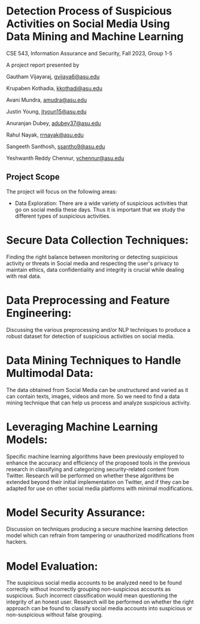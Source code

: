 # Detection Process of Suspicious Activities on Social Media Using Data Mining and Machine Learning

CSE 543, Information Assurance and Security, Fall 2023, Group 1-5

A project report presented by 

Gautham Vijayaraj, gvijaya6@asu.edu

Krupaben Kothadia, kkothadi@asu.edu

Avani Mundra, amudra@asu.edu

Justin Young, jtyoun15@asu.edu

Anuranjan Dubey, adubey37@asu.edu

Rahul Nayak, rrnayak@asu.edu

Sangeeth Santhosh, ssantho9@asu.edu

Yeshwanth Reddy Chennur, ychennur@asu.edu

## Project Scope

The project will focus on the following areas:

* Data Exploration:
There are a wide variety of suspicious activities that go on social media these days. Thus it is important that we study the different types of suspicious activities.

# Secure Data Collection Techniques:
Finding the right balance between monitoring or detecting suspicious activity or threats in Social media and respecting the user's privacy to maintain ethics, data confidentiality and integrity is crucial while dealing with real data.

#  Data Preprocessing and Feature Engineering:
Discussing the various preprocessing and/or NLP techniques to produce a robust dataset for detection of suspicious activities on social media.

# Data Mining Techniques to Handle Multimodal Data:
The data obtained from Social Media can be unstructured and varied as it can contain texts, images, videos and more. So we need to find a data mining technique that can help us process and analyze suspicious activity.

# Leveraging Machine Learning Models:
Specific machine learning algorithms have been previously employed to enhance the accuracy and efficiency of the proposed tools in the previous research in classifying and categorizing security-related content from Twitter. Research will be performed on whether these algorithms be extended beyond their initial implementation on Twitter, and if they can be adapted for use on other social media platforms with minimal modifications.

# Model Security Assurance:
Discussion on techniques producing a secure machine learning detection model which can refrain from tampering or unauthorized modifications from hackers.

# Model Evaluation:
The suspicious social media accounts to be analyzed need to be found correctly without incorrectly grouping non-suspicious accounts as suspicious. Such incorrect classification would mean questioning the integrity of an honest user. Research will be performed on whether the right approach can be found to classify social media accounts into suspicious or non-suspicious without false grouping.


